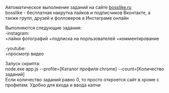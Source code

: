 Автоматическое выполнение заданий на сайте [bosslike.ru](bosslike.ru)  
bosslike  - бесплатная накрутка лайков и подписчиков Вконтакте, а также групп, друзей и фолловеров в Инстаграме онлайн  

Выполняются следующие задания:  
-instagram:  
  +лайки фотографий
  +подписка на порльзователей
  +комментирование


-youtube:  
  +просмотр видео


Запуск скрипта:  
node.exe app.js --profile=[Каталог профиля chrome] --count=[Количество заданий]  
Если количество заданий равно 0, то просто откроется сайт в хроме с профилем. Удобно для входа и ввода капчи